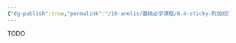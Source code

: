 ```yaml
---
{"dg-publish":true,"permalink":"/10-anolis/基础必学课程/6.4-sticky-附加权限/","dgPassFrontmatter":true}
---
```


TODO